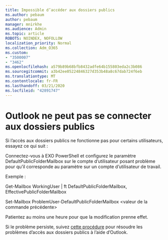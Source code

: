 ```yaml
---
title: Impossible d’accéder aux dossiers publics
ms.author: pebaum
author: pebaum
manager: mnirkhe
ms.audience: Admin
ms.topic: article
ROBOTS: NOINDEX, NOFOLLOW
localization_priority: Normal
ms.collection: Adm_O365
ms.custom:
- "3500007"
- "3462"
ms.openlocfilehash: a579b89b68bfb8432adfe64b155803eda2c3b086
ms.sourcegitcommit: a3b42ee05224846327d353b48a8c67dab724f6eb
ms.translationtype: MT
ms.contentlocale: fr-FR
ms.lasthandoff: 03/21/2020
ms.locfileid: "42891747"
---
```

# <a name="outlook-cannot-connect-to-public-folders"></a>Outlook ne peut pas se connecter aux dossiers publics

Si l’accès aux dossiers publics ne fonctionne pas pour certains utilisateurs, essayez ce qui suit :

Connectez-vous à EXO PowerShell et configurez le paramètre DefaultPublicFolderMailbox sur le compte d’utilisateur posant problème pour qu’il corresponde au paramètre sur un compte d’utilisateur de travail.

Exemple :

Get-Mailbox WorkingUser | ft DefaultPublicFolderMailbox, EffectivePublicFolderMailbox

Set-Mailbox ProblemUser-DefaultPublicFolderMailbox \<valeur de la commande précédente>

Patientez au moins une heure pour que la modification prenne effet.

Si le problème persiste, suivez [cette procédure](https://aka.ms/pfcte) pour résoudre les problèmes d’accès aux dossiers publics à l’aide d’Outlook.